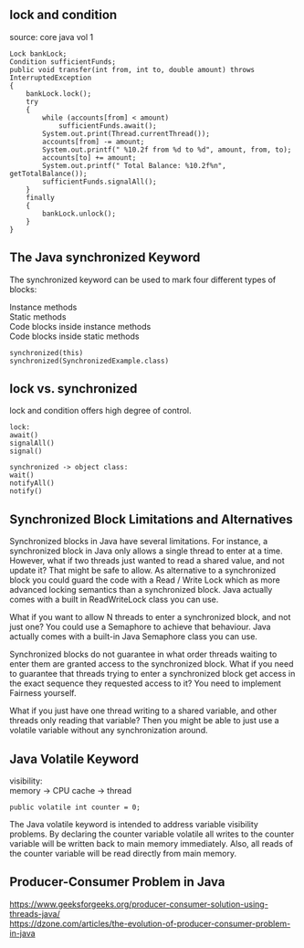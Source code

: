 
 
## lock and condition   
source: core java vol 1  
```
Lock bankLock;
Condition sufficientFunds;
public void transfer(int from, int to, double amount) throws InterruptedException
{
    bankLock.lock();
    try
    {
        while (accounts[from] < amount)
            sufficientFunds.await();
        System.out.print(Thread.currentThread());
        accounts[from] -= amount;
        System.out.printf(" %10.2f from %d to %d", amount, from, to);
        accounts[to] += amount;
        System.out.printf(" Total Balance: %10.2f%n", getTotalBalance());
        sufficientFunds.signalAll();
    }
    finally
    {
        bankLock.unlock();
    }
}
```

## The Java synchronized Keyword    

The synchronized keyword can be used to mark four different types of blocks:

Instance methods    
Static methods    
Code blocks inside instance methods   
Code blocks inside static methods   

```
synchronized(this)
synchronized(SynchronizedExample.class)

```

## lock vs. synchronized    
lock and condition offers high degree of control.   
```
lock:
await()
signalAll()
signal()

synchronized -> object class:
wait()
notifyAll()
notify()

```

## Synchronized Block Limitations and Alternatives
Synchronized blocks in Java have several limitations. For instance, a synchronized block in Java only allows a single thread to enter at a time. However, what if two threads just wanted to read a shared value, and not update it? That might be safe to allow. As alternative to a synchronized block you could guard the code with a Read / Write Lock which as more advanced locking semantics than a synchronized block. Java actually comes with a built in ReadWriteLock class you can use.

What if you want to allow N threads to enter a synchronized block, and not just one? You could use a Semaphore to achieve that behaviour. Java actually comes with a built-in Java Semaphore class you can use.

Synchronized blocks do not guarantee in what order threads waiting to enter them are granted access to the synchronized block. What if you need to guarantee that threads trying to enter a synchronized block get access in the exact sequence they requested access to it? You need to implement Fairness yourself.

What if you just have one thread writing to a shared variable, and other threads only reading that variable? Then you might be able to just use a volatile variable without any synchronization around.   

## Java Volatile Keyword   
visibility:   
memory -> CPU cache -> thread   

```
public volatile int counter = 0;
```
The Java volatile keyword is intended to address variable visibility problems. By declaring the counter variable volatile all writes to the counter variable will be written back to main memory immediately. Also, all reads of the counter variable will be read directly from main memory.   

## Producer-Consumer Problem in Java    
https://www.geeksforgeeks.org/producer-consumer-solution-using-threads-java/    
https://dzone.com/articles/the-evolution-of-producer-consumer-problem-in-java    

